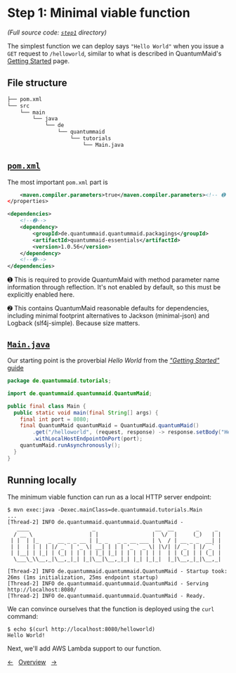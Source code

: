 # Step 1: Minimal viable function
*(Full source code: [`step1`](step1) directory)*

The simplest function we can deploy says `"Hello World"` when you issue a `GET` request to `/helloworld`, similar to what is described in QuantumMaid's [Getting Started](https://quantummaid.de/docs/01_gettingstarted.html) page.

## File structure

```bash
├── pom.xml
└── src
    └── main
        └── java
            └── de
                └── quantummaid
                    └── tutorials
                        └── Main.java
```

## [`pom.xml`](step1/pom.xml)

The most important `pom.xml` part is

<!---[CodeSnippet](step1PomXml)-->

```xml
    <maven.compiler.parameters>true</maven.compiler.parameters><!-- ➊ -->
</properties>

<dependencies>
    <!--➋-->
    <dependency>
        <groupId>de.quantummaid.quantummaid.packagings</groupId>
        <artifactId>quantummaid-essentials</artifactId>
        <version>1.0.56</version>
    </dependency>
    <!--➋-->
</dependencies>
```

➊ This is required to provide QuantumMaid with method parameter name information through reflection. It's not enabled by default, so this must be explicitly enabled here.

➋ This contains QuantumMaid reasonable defaults for dependencies, including minimal footprint alternatives to Jackson (minimal-json) and Logback (slf4j-simple). Because size matters.

## [`Main.java`](step1/src/main/java/de/quantummaid/tutorials/Main.java)

Our starting point is the proverbial *Hello World* from the [_"Getting Started"_ guide](https://quantummaid.de/docs/01_gettingstarted.html)

<!---[CodeSnippet](step1MainClass)-->

```java
package de.quantummaid.tutorials;

import de.quantummaid.quantummaid.QuantumMaid;

public final class Main {
  public static void main(final String[] args) {
    final int port = 8080;
    final QuantumMaid quantumMaid = QuantumMaid.quantumMaid()
        .get("/helloworld", (request, response) -> response.setBody("Hello World!"))
        .withLocalHostEndpointOnPort(port);
    quantumMaid.runAsynchronously();
  }
}
```

## Running locally

The minimum viable function can run as a local HTTP server endpoint:

```shell
$ mvn exec:java -Dexec.mainClass=de.quantummaid.tutorials.Main
...
[Thread-2] INFO de.quantummaid.quantummaid.QuantumMaid -
   ____                    _                   __  __       _     _
  / __ \                  | |                 |  \/  |     (_)   | |
 | |  | |_   _  __ _ _ __ | |_ _   _ _ __ ___ | \  / | __ _ _  __| |
 | |  | | | | |/ _` | '_ \| __| | | | '_ ` _ \| |\/| |/ _` | |/ _` |
 | |__| | |_| | (_| | | | | |_| |_| | | | | | | |  | | (_| | | (_| |
  \___\_\\__,_|\__,_|_| |_|\__|\__,_|_| |_| |_|_|  |_|\__,_|_|\__,_|

[Thread-2] INFO de.quantummaid.quantummaid.QuantumMaid - Startup took: 26ms (1ms initialization, 25ms endpoint startup)
[Thread-2] INFO de.quantummaid.quantummaid.QuantumMaid - Serving http://localhost:8080/
[Thread-2] INFO de.quantummaid.quantummaid.QuantumMaid - Ready.
```

We can convince ourselves that the function is deployed using the `curl` command:

```shell
$ echo $(curl http://localhost:8080/helloworld)
Hello World!
```

Next, we'll add AWS Lambda support to our function.

<!---[Nav]-->
[&larr;](01_TheCaseForLambda.md)&nbsp;&nbsp;&nbsp;[Overview](README.md)&nbsp;&nbsp;&nbsp;[&rarr;](03_AddingLambdaSupport.md)